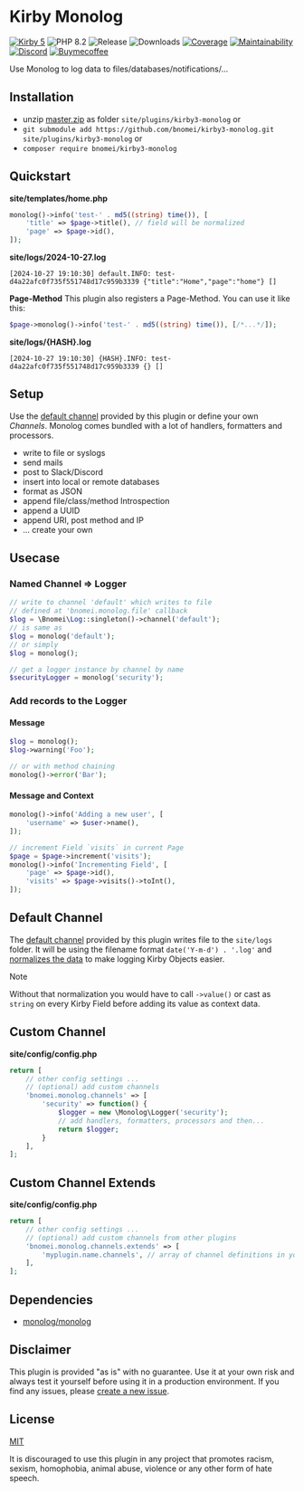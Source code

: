 # Kirby Monolog

[![Kirby 5](https://flat.badgen.net/badge/Kirby/5?color=ECC748)](https://getkirby.com)
![PHP 8.2](https://flat.badgen.net/badge/PHP/8.2?color=4E5B93&icon=php&label)
![Release](https://flat.badgen.net/packagist/v/bnomei/kirby3-monolog?color=ae81ff&icon=github&label)
![Downloads](https://flat.badgen.net/packagist/dt/bnomei/kirby3-monolog?color=272822&icon=github&label)
[![Coverage](https://flat.badgen.net/codeclimate/coverage/bnomei/kirby3-monolog?icon=codeclimate&label)](https://codeclimate.com/github/bnomei/kirby3-monolog)
[![Maintainability](https://flat.badgen.net/codeclimate/maintainability/bnomei/kirby3-monolog?icon=codeclimate&label)](https://codeclimate.com/github/bnomei/kirby3-monolog/issues)
[![Discord](https://flat.badgen.net/badge/discord/bnomei?color=7289da&icon=discord&label)](https://discordapp.com/users/bnomei)
[![Buymecoffee](https://flat.badgen.net/badge/icon/donate?icon=buymeacoffee&color=FF813F&label)](https://www.buymeacoffee.com/bnomei)

Use Monolog to log data to files/databases/notifications/...

## Installation

- unzip [master.zip](https://github.com/bnomei/kirby3-monolog/archive/master.zip) as folder `site/plugins/kirby3-monolog` or
- `git submodule add https://github.com/bnomei/kirby3-monolog.git site/plugins/kirby3-monolog` or
- `composer require bnomei/kirby3-monolog`

## Quickstart

**site/templates/home.php**
```php
monolog()->info('test-' . md5((string) time()), [
    'title' => $page->title(), // field will be normalized
    'page' => $page->id(),
]);
```

**site/logs/2024-10-27.log**
```log
[2024-10-27 19:10:30] default.INFO: test-d4a22afc0f735f551748d17c959b3339 {"title":"Home","page":"home"} []
```

**Page-Method**
This plugin also registers a Page-Method. You can use it like this:

```php
$page->monolog()->info('test-' . md5((string) time()), [/*...*/]);
```

**site/logs/{HASH}.log**
```log
[2024-10-27 19:10:30] {HASH}.INFO: test-d4a22afc0f735f551748d17c959b3339 {} []
```

## Setup

Use the [default channel](https://github.com/bnomei/kirby3-monolog/blob/master/index.php#L11) provided by this plugin or define your own *Channels*. Monolog comes bundled with a lot of handlers, formatters and processors.

- write to file or syslogs
- send mails
- post to Slack/Discord
- insert into local or remote databases
- format as JSON
- append file/class/method Introspection
- append a UUID
- append URI, post method and IP
- ... create your own

## Usecase

### Named Channel => Logger

```php
// write to channel 'default' which writes to file 
// defined at 'bnomei.monolog.file' callback 
$log = \Bnomei\Log::singleton()->channel('default');
// is same as
$log = monolog('default');
// or simply
$log = monolog();

// get a logger instance by channel by name
$securityLogger = monolog('security');
```

### Add records to the Logger

#### Message
```php
$log = monolog();
$log->warning('Foo');

// or with method chaining
monolog()->error('Bar');
```

#### Message and Context
```php
monolog()->info('Adding a new user', [
    'username' => $user->name(),
]);

// increment Field `visits` in current Page
$page = $page->increment('visits');
monolog()->info('Incrementing Field', [
    'page' => $page->id(),
    'visits' => $page->visits()->toInt(),
]);
```

## Default Channel

The [default channel](https://github.com/bnomei/kirby3-monolog/blob/master/index.php#L11) provided by this plugin writes file to the `site/logs` folder. It will be using the filename format `date('Y-m-d') . '.log'` and [normalizes the data](https://github.com/bnomei/kirby3-monolog/blob/master/classes/KirbyFormatter.php) to make logging Kirby Objects easier.

> [!NOTE]
> Without that normalization you would have to call `->value()` or cast as `string` on every Kirby Field before adding its value as context data.

## Custom Channel

**site/config/config.php**
```php
return [
    // other config settings ...
    // (optional) add custom channels
    'bnomei.monolog.channels' => [
        'security' => function() {
            $logger = new \Monolog\Logger('security');
            // add handlers, formatters, processors and then...
            return $logger; 
        }
    ],
];
```

## Custom Channel Extends

**site/config/config.php**
```php
return [
    // other config settings ...
    // (optional) add custom channels from other plugins
    'bnomei.monolog.channels.extends' => [
        'myplugin.name.channels', // array of channel definitions in your other option
    ],
];
```

## Dependencies

- [monolog/monolog](https://github.com/monolog/monolog)

## Disclaimer

This plugin is provided "as is" with no guarantee. Use it at your own risk and always test it yourself before using it in a production environment. If you find any issues, please [create a new issue](https://github.com/bnomei/kirby3-monolog/issues/new).

## License

[MIT](https://opensource.org/licenses/MIT)

It is discouraged to use this plugin in any project that promotes racism, sexism, homophobia, animal abuse, violence or any other form of hate speech.
